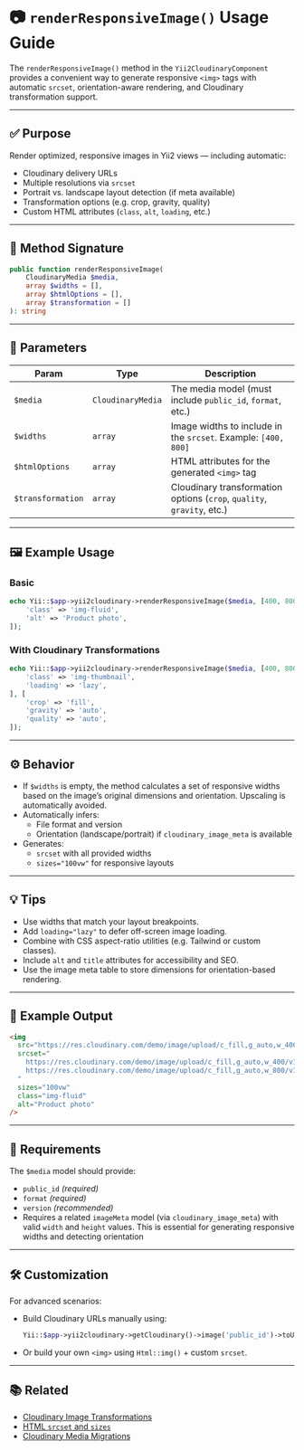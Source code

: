 # 📷 `renderResponsiveImage()` Usage Guide

The `renderResponsiveImage()` method in the `Yii2CloudinaryComponent` provides a convenient way to generate responsive `<img>` tags with automatic `srcset`, orientation-aware rendering, and Cloudinary transformation support.

---

## ✅ Purpose

Render optimized, responsive images in Yii2 views — including automatic:

- Cloudinary delivery URLs
- Multiple resolutions via `srcset`
- Portrait vs. landscape layout detection (if meta available)
- Transformation options (e.g. crop, gravity, quality)
- Custom HTML attributes (`class`, `alt`, `loading`, etc.)

---

## 🧪 Method Signature

```php
public function renderResponsiveImage(
    CloudinaryMedia $media,
    array $widths = [],
    array $htmlOptions = [],
    array $transformation = []
): string
```

---

## 🧾 Parameters

| Param             | Type               | Description |
|------------------|--------------------|-------------|
| `$media`          | `CloudinaryMedia`  | The media model (must include `public_id`, `format`, etc.) |
| `$widths`         | `array`            | Image widths to include in the `srcset`. Example: `[400, 800]` |
| `$htmlOptions`    | `array`            | HTML attributes for the generated `<img>` tag |
| `$transformation` | `array`            | Cloudinary transformation options (`crop`, `quality`, `gravity`, etc.) |

---

## 🖼 Example Usage

### Basic

```php
echo Yii::$app->yii2cloudinary->renderResponsiveImage($media, [400, 800], [
    'class' => 'img-fluid',
    'alt' => 'Product photo',
]);
```

### With Cloudinary Transformations

```php
echo Yii::$app->yii2cloudinary->renderResponsiveImage($media, [400, 800], [
    'class' => 'img-thumbnail',
    'loading' => 'lazy',
], [
    'crop' => 'fill',
    'gravity' => 'auto',
    'quality' => 'auto',
]);
```

---

## ⚙️ Behavior

- If `$widths` is empty, the method calculates a set of responsive widths based on the image’s original dimensions and orientation. Upscaling is automatically avoided.
- Automatically infers:
  - File format and version
  - Orientation (landscape/portrait) if `cloudinary_image_meta` is available
- Generates:
  - `srcset` with all provided widths
  - `sizes="100vw"` for responsive layouts

---

## 💡 Tips

- Use widths that match your layout breakpoints.
- Add `loading="lazy"` to defer off-screen image loading.
- Combine with CSS aspect-ratio utilities (e.g. Tailwind or custom classes).
- Include `alt` and `title` attributes for accessibility and SEO.
- Use the image meta table to store dimensions for orientation-based rendering.

---

## 🧪 Example Output

```html
<img
  src="https://res.cloudinary.com/demo/image/upload/c_fill,g_auto,w_400/v1234567890/sample.jpg"
  srcset="
    https://res.cloudinary.com/demo/image/upload/c_fill,g_auto,w_400/v1234567890/sample.jpg 400w,
    https://res.cloudinary.com/demo/image/upload/c_fill,g_auto,w_800/v1234567890/sample.jpg 800w
  "
  sizes="100vw"
  class="img-fluid"
  alt="Product photo"
/>
```

---

## 🧱 Requirements

The `$media` model should provide:

- `public_id` *(required)*
- `format` *(required)*
- `version` *(recommended)*
- Requires a related `imageMeta` model (via `cloudinary_image_meta`) with valid `width` and `height` values. This is essential for generating responsive widths and detecting orientation

---

## 🛠 Customization

For advanced scenarios:

- Build Cloudinary URLs manually using:
  ```php
  Yii::$app->yii2cloudinary->getCloudinary()->image('public_id')->toUrl();
  ```

- Or build your own `<img>` using `Html::img()` + custom `srcset`.

---

## 📚 Related

- [Cloudinary Image Transformations](https://cloudinary.com/documentation/image_transformations)
- [HTML `srcset` and `sizes`](https://developer.mozilla.org/en-US/docs/Learn/HTML/Multimedia_and_embedding/Responsive_images)
- [Cloudinary Media Migrations](./cloudinary-media-migrations.md)
